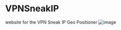# VPNSneakIP
 website for the VPN Sneak IP Geo Positioner
![image](https://github.com/chiragf27/VPNSneakIP/assets/99381741/ab579bcc-ce6f-40cc-aee0-a57c7fb83e66)
